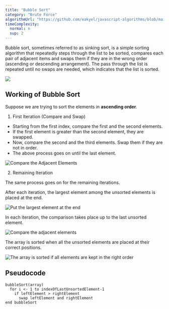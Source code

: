 ```yaml
---
title: "Bubble Sort"
category: "Brute Force"
algorithmUrl: "https://github.com/eakyel/javascript-algorithms/blob/main/BubbleSort.js"
timeComplexity:
  normal: n
  sup: 2
---
```


Bubble sort, sometimes referred to as sinking sort, is a simple sorting algorithm that repeatedly steps through the list to be sorted, compares each pair of adjacent items and swaps them if they are in the wrong order (ascending or descending arrangement). The pass through the list is repeated until no swaps are needed, which indicates that the list is sorted.

![](/images/brute-force/bubble-sort/buble-sort.gif/)

## Working of Bubble Sort

Suppose we are trying to sort the elements in **ascending order**.

1. First Iteration (Compare and Swap)

- Starting from the first index, compare the first and the second elements.
- If the first element is greater than the second element, they are swapped.
- Now, compare the second and the third elements. Swap them if they are not in order.
- The above process goes on until the last element.

![Compare the Adjacent Elements](https://cdn.programiz.com/cdn/farfuture/kn1zM7ZGIj60jcTe3mv8gAtbrvFHqxgqfQ7F9MdjPuA/mtime:1582112622/sites/tutorial2program/files/Bubble-sort-0.png)

2. Remaining Iteration

The same process goes on for the remaining iterations.

After each iteration, the largest element among the unsorted elements is placed at the end.

![Put the largest element at the end](https://cdn.programiz.com/cdn/farfuture/LzbPYkOXS-DjqwLqtIrixMZCD1XLdU-JWWedrL1YIpw/mtime:1582112622/sites/tutorial2program/files/Bubble-sort-1.png)

In each iteration, the comparison takes place up to the last unsorted element.

![Compare the adjacent elements](https://cdn.programiz.com/cdn/farfuture/-C5A9EpPrCAwR2TFQlZhG0uy5aSKmq-ewMaWyXp8_a8/mtime:1582112622/sites/tutorial2program/files/Bubble-sort-2.png)

The array is sorted when all the unsorted elements are placed at their correct positions.

![The array is sorted if all elements are kept in the right order](https://cdn.programiz.com/cdn/farfuture/NnXQeMGuMJnIH0qzC1C5n7r4FOynP9vu3cWEdCK5Qjk/mtime:1582112622/sites/tutorial2program/files/Bubble-sort-3.png)

## Pseudocode

```
bubbleSort(array)
  for i <- 1 to indexOfLastUnsortedElement-1
    if leftElement > rightElement
      swap leftElement and rightElement
end bubbleSort
```
